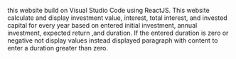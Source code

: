 this website build on Visual Studio Code using ReactJS. This website calculate and display investment value, interest,
total interest, and invested capital for every year based on entered initial investment, annual investment, expected return ,and duration. 
If the entered duration is zero or negative not display values instead displayed paragraph with content to enter a duration greater than zero.
